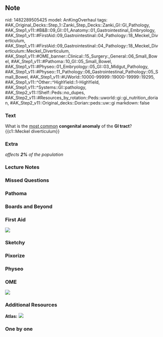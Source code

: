 ## Note
nid: 1482289505425
model: AnKingOverhaul
tags: #AK_Original_Decks::Step_1::Zanki_Step_Decks::Zanki_GI::GI_Pathology, #AK_Step1_v11::#B&B::09_GI::01_Anatomy::01_Gastrointestinal_Embryology, #AK_Step1_v11::#FirstAid::09_Gastrointestinal::04_Pathology::18_Meckel_Diverticulum, #AK_Step1_v11::#FirstAid::09_Gastrointestinal::04_Pathology::18_Meckel_Diverticulum::Meckel_Diverticulum, #AK_Step1_v11::#OME_banner::Clinical::15_Surgery:_General::06_Small_Bowel, #AK_Step1_v11::#Pathoma::10_GI::05_Small_Bowel, #AK_Step1_v11::#Physeo::01_Embryology::05_GI::03_Midgut_Pathology, #AK_Step1_v11::#Physeo::11_Pathology::06_Gastrointestinal_Pathology::05_Small_Bowel, #AK_Step1_v11::#UWorld::10000-99999::19000-19999::19295, #AK_Step1_v11::^Other::^HighYield::1-HighYield, #AK_Step1_v11::^Systems::GI::pathology, #AK_Step2_v11::!Shelf::Peds::no_dupes, #AK_Step2_v11::#Resources_by_rotation::Peds::uworld::gi::gi_nutrition_dorian, #AK_Step2_v11::Original_decks::Dorian::peds::uw::gi
markdown: false

### Text
<div>
  What is the <u>most common</u> <b>congenital anomaly</b> of the
  <b>GI tract</b>?
</div>
<div>
  {{c1::Meckel diverticulum}}
</div>

### Extra
<i>affects <b>2%</b> of the population</i>

### Lecture Notes


### Missed Questions


### Pathoma


### Boards and Beyond


### First Aid
<img src="tmpMBz3CI.png">

### Sketchy


### Pixorize


### Physeo


### OME
<div class="ome-widget">
  <a href=
  "https://onlinemeded.org/spa/surgery-general/small-bowel/acquire?ref=anki">
  <img src="_OME_AnkiFlashcards_Lesson_2.png"></a>
</div>

### Additional Resources
<b>Atlas:</b> <img src="tmphuw1Er.png" class="resizer">

### One by one

